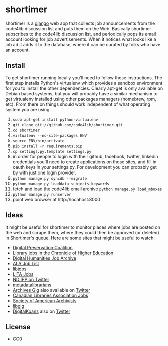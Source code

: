 shortimer
=========

shortimer is a [django](http://www.djangoproject.com) web app that collects job 
announcements from the code4lib discussion list and puts them on the Web. 
Basically shortimer subscribes to the code4lib discussion list, and periodically
pops its email account looking for job advertisements. When it notices what
looks like a job ad it adds it to the database, where it can be curated by
folks who have an account.

Install
-------

To get shortimer running locally you'll need to follow these instructions. The 
first step installs Python's virtualenv which provides a sandbox environment 
for you to install the other dependencies. Clearly apt-get is only available 
on Debian based systems, but you will probably have a similar mechanism to 
get virtualenv installed using other packages managers (homebrew, rpm, etc).
From there on things should work independent of what operating system you are
using.

1. `sudo apt-get install python-virtualenv`
1. `git clone git://github.com/code4lib/shortimer.git`
1. `cd shortimer`
1. `virtualenv --no-site-packages ENV`
1. `source ENV/bin/activate`
1. `pip install -r requirements.pip`
1. `cp settings.py.template settings.py`
1. in order for people to login with their github, facebook, twitter, linkedin
credentials you'll need to create applications on those sites, and fill in oauth
keys in your settings.py. For development you can probably get by with just one
login provider.
1. `python manage.py syncdb --migrate`
1. `python manage.py loaddata subjects_keywords`
1. fetch and load the code4lib email archive `python manage.py load_mboxes`
1. `python manage.py runserver`
1. point web browser at http://locahost:8000

Ideas
-----

It might be useful for shortimer to monitor places where jobs are posted on the
web and scrape them, where they could then be approved (or deleted) in Shortimer's 
queue. Here are some sites that might be useful to watch:

* [Digital Preservation Coalition](http://www.dpconline.org/newsroom/vacancies)
* [Library jobs in the Chronicle of Higher Education](http://chronicle.com/jobSearch?searchQueryString=&search_sortedBy=publicationDate+DESC&facetName%5B0%5D=jobadposition&facetName%5B1%5D=jobadcategory&facetValue%5B0%5D=54&facetValue%5B1%5D=58&facetCaption%5B0%5D=Professional+fields&facetCaption%5B1%5D=Library%2F+information+sciences&omni_mfs=true)
* [Digital Humanities Job Archive](http://jobs.lofhm.org/)
* [ALA Job List](http://joblist.ala.org/)
* [libjobs](http://infoserv.inist.fr/wwsympa.fcgi/subrequest/libjobs)
* [LITA Jobs](http://www.ala.org/lita/professional/jobs/looking)
* [NDIIPP on Twitter](https://twitter.com/#!/ndiipp)
* [metadatalibrarians](http://lists.monarchos.com/listinfo.cgi/metadatalibrarians-monarchos.com)
* [Archives Gig](http://archivesgig.livejournal.com/) also available on [Twitter](https://twitter.com/#!/archivesgig)
* [Canadian Libraries Association Jobs](http://www.cla.ca/AM/Template.cfm?Section=Job_Search&Template=/CM/HTMLDisplay.cfm&ContentID=1964)
* [Society of American Archivists](http://careers.archivists.org/)
* [libgig](http://publicboard.libgig.com/)
* [DigitalKoans](http://digital-scholarship.org/digitalkoans/category/digital-library-jobs/) also on [Twitter](https://twitter.com/DigitalKoans)

License
-------

* CC0

